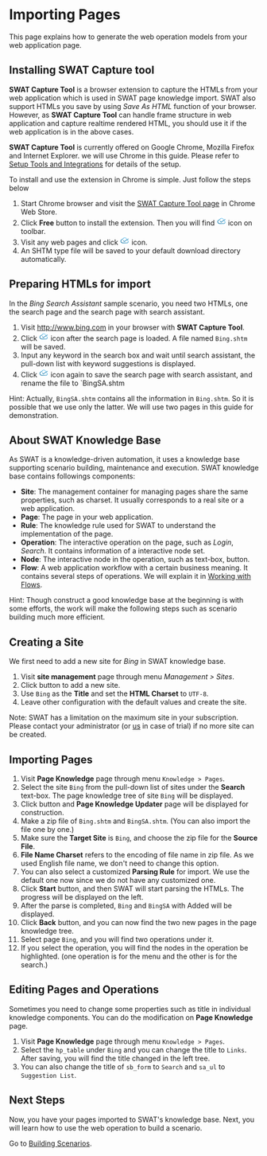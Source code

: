 Importing Pages
===

This page explains how to generate the web operation models from your web application page.

Installing SWAT Capture tool
---

**SWAT Capture Tool** is a browser extension to capture the HTMLs from your web application which is used in SWAT page knowledge import. SWAT also support HTMLs you save by using *Save As HTML* function of your browser. However, as **SWAT Capture Tool** can handle frame structure in web application and capture realtime rendered HTML, you should use it if the web application is in the above cases.

**SWAT Capture Tool** is currently offered on Google Chrome, Mozilla Firefox and Internet Explorer. we will use Chrome in this guide. Please refer to [Setup Tools and Integrations](setup_tools.md#SWAT_Capture_Tool) for details of the setup. 

To install and use the extension in Chrome is simple. Just follow the steps below

1. Start Chrome browser and visit the [SWAT Capture Tool page](https://chrome.google.com/webstore/detail/lblhhpmbencpjckcgehlfndpibomonie) in Chrome Web Store.
2. Click <span class="glyphicon glyphicon-plus"></span> **Free** button to install the extension. Then you will find ![SWAT icon](/swat/assets/images/extension.png) icon on toolbar.
3. Visit any web pages and click ![SWAT icon](/swat/assets/images/extension.png) icon. 
4. An SHTM type file will be saved to your default download directory automatically.

Preparing HTMLs for import
---

In the *Bing Search Assistant* sample scenario, you need two HTMLs, one the search page and the search page with search assistant.

1. Visit http://www.bing.com in your browser with **SWAT Capture Tool**.
2. Click ![SWAT icon](/swat/assets/images/extension.png) icon after the search page is loaded. A file named `Bing.shtm` will be saved.
3. Input any keyword in the search box and wait until search assistant, the pull-down list with keyword suggestions is displayed.
4. Click ![SWAT icon](/swat/assets/images/extension.png) icon again to save the search page with search assistant, and rename the file to `BingSA.shtm

Hint: Actually, `BingSA.shtm` contains all the information in `Bing.shtm`. So it is possible that we use only the latter. We will use two pages in this guide for demonstration.

About SWAT Knowledge Base
---

As SWAT is a knowledge-driven automation, it uses a knowledge base supporting scenario building, maintenance and execution. SWAT knowledge base contains followings components:

* **Site**: The management container for managing pages share the same properties, such as charset. It usually corresponds to a real site or a web application.
* **Page**: The page in your web application. 
* **Rule**: The knowledge rule used for SWAT to understand the implementation of the page.
* **Operation**: The interactive operation on the page, such as *Login*, *Search*. It contains information of a interactive node set.
* **Node**: The interactive node in the operation, such as text-box, button.
* **Flow**: A web application workflow with a certain business meaning. It contains several steps of operations. We will explain it in [Working with Flows](article_flow.md).

Hint: Though construct a good knowledge base at the beginning is with some efforts, the work will make the following steps such as scenario building much more efficient.

Creating a Site
---

We first need to add a new site for *Bing* in SWAT knowledge base.

1. Visit **site management** page through menu *Management > Sites*.
2. Click <span class="glyphicon glyphicon-plus"></span> button to add a new site.
3. Use `Bing` as the **Title** and set the **HTML Charset** to `UTF-8`.
4. Leave other configuration with the default values and create the site.

Note: SWAT has a limitation on the maximum site in your subscription. Please contact your administrator (or [us](mailto:sales@smartekworks.com) in case of trial) if no more site can be created.

Importing Pages
---

1. Visit **Page Knowledge** page through menu `Knowledge > Pages`.
2. Select the site `Bing` from the pull-down list of sites under the **Search** text-box. The page knowledge tree of site `Bing` will be displayed.
3. Click <span class="glyphicon glyphicon-plus"></span> button and **Page Knowledge Updater** page will be displayed for construction.
4. Make a zip file of `Bing.shtm` and `BingSA.shtm`. (You can also import the file one by one.)
4. Make sure the **Target Site** is `Bing`, and choose the zip file for the **Source File**.
5. **File Name Charset** refers to the encoding of file name in zip file. As we used English file name, we don't need to change this option.
6. You can also select a customized **Parsing Rule** for import. We use the default one now since we do not have any customized one. 
7. Click **Start** button, and then SWAT will start parsing the HTMLs. The progress will be displayed on the left.
8. After the parse is completed, `Bing` and `BingSA` with <span class="label label-success">Added</span> will be displayed.
9. Click **Back** button, and you can now find the two new pages in the page knowledge tree. 
9. Select page `Bing`, and you will find two operations under it. 
10. If you select the operation, you will find the nodes in the operation be highlighted. (one operation is for the menu and the other is for the search.)

Editing Pages and Operations
---

Sometimes you need to change some properties such as title in individual knowledge components. You can do the modification on **Page Knowledge** page.

1. Visit **Page Knowledge** page through menu `Knowledge > Pages`.
2. Select the `hp_table` under `Bing` and you can change the title to `Links`. After saving, you will find the title changed in the left tree.
3. You can also change the title of `sb_form` to `Search` and `sa_ul` to `Suggestion List`. 

Next Steps
----

Now, you have your pages imported to SWAT's knowledge base. Next, you will learn how to use the web operation to build a scenario.

Go to [Building Scenarios](guide_scenarios.md).